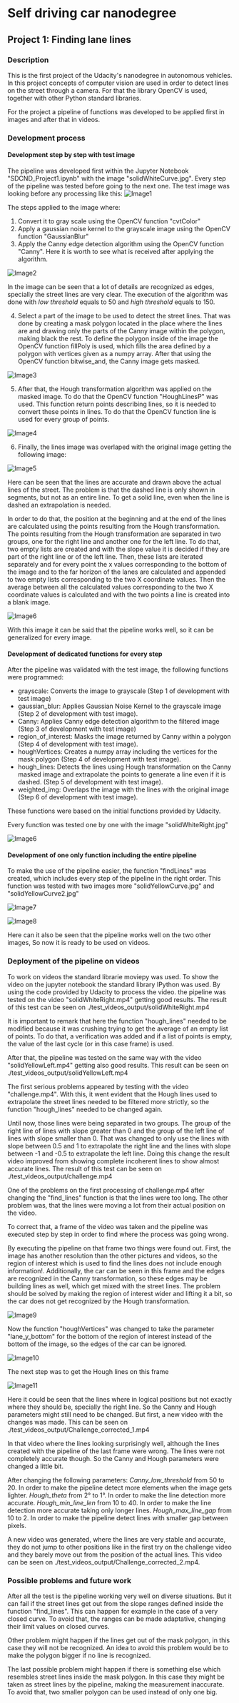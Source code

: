 # Self driving car nanodegree
## Project 1: Finding lane lines

### Description

This is the first project of the Udacity's nanodegree in autonomous vehicles. In this project concepts of computer vision are used in order to detect lines on the street through a camera. For that the library OpenCV is used, together with other Python standard libraries.

For the project a pipeline of functions was developed to be applied first in images and after that in videos. 

### Development process
#### Development step by step with test image

The pipeline was developed first within the Jupyter Notebook "SDCND_Project1.ipynb" with the image "solidWhiteCurve.jpg".  Every step of the pipeline was tested before going to the next one. The test image was looking before any processing like this:
![Image1](./test_images/solidWhiteCurve.jpg  "Original image")

The steps applied to the image where:
1)  Convert it to gray scale using the OpenCV function "cvtColor"
2)  Apply a gaussian noise kernel to the grayscale image using the OpenCV function "GaussianBlur"
3) Apply the Canny edge detection algorithm using the OpenCV function "Canny". Here it is worth to see what is received after applying the algorithm. 

![Image2](./images_report/test_image_canny.jpg  "Test image after applying Canny algorithm")

In the image can be seen that a lot of details are recognized as edges, specially the street lines are very clear. The execution of the algorithm was done with _low threshold_ equals to 50 and _high threshold_ equals to 150.

4) Select a part of the image to be used to detect the street lines.  That was done by creating a mask polygon located in the place where the lines are and drawing only the parts of the Canny image within the polygon, making black the rest. To define the polygon inside of the image the OpenCV function fillPoly is used, which fills the area defined by a polygon with vertices given as a numpy array. After that using the OpenCV function bitwise_and, the Canny image gets masked.

![Image3](./images_report/test_image_canny_masked.jpg  "Masked output Canny image")

5) After that, the Hough transformation algorithm was applied on the masked image. To do that the OpenCV function "HoughLinesP" was used. This function return points describing lines, so it is needed to convert these points in lines. To do that the OpenCV function line is used for every group of points. 

![Image4](./images_report/test_image_lines.jpg  "Lines detected on the test image")

6) Finally, the lines image was overlaped with the original image getting the following image:

![Image5](./images_report/test_image_original_lines.jpg  "Lines detected on the test image")

Here can be seen that the lines are accurate and drawn above the actual lines of the street.   The problem is that the dashed line is only shown in segments, but not as an entire line. To get a solid line, even when the line is dashed an extrapolation is needed.

In order to do that, the position at the beginning and at the end of the lines are calculated using the points resulting from the Hough transformation. The points resulting from the Hough transformation are separated in two groups, one for the right line and another one for the left line. To do that, two empty lists are created and with the slope value it is decided if they are part of the right line or of the left line. Then, these lists are iterated separately and for every point the x values corresponding to the bottom of the image and to the far horizon of the lanes are calculated and appended to two empty lists corresponding to the two X coordinate values. Then the average between all the calculated values corresponding to the two X coordinate values is calculated and with the two points a line is created into a blank image.

![Image6](./images_report/test_image_original_lines_2.jpg  "Lines detected on the test image with solid lines")

With this image it can be said that the pipeline works well, so it can be generalized for every image.

#### Development of dedicated functions for every step

After the pipeline was validated with the test image, the following functions were programmed:
- grayscale: Converts the image to grayscale (Step 1 of development with test image)
- gaussian_blur: Applies Gaussian Noise Kernel to the grayscale image  (Step 2 of development with test image).
- Canny: Applies Canny edge detection algorithm to the filtered image  (Step 3 of development with test image)
- region_of_interest: Masks the image returned by Canny within a polygon (Step 4 of development with test image).
- houghVertices: Creates a numpy array including the vertices for the mask polygon (Step 4 of development with test image).
- hough_lines: Detects the lines using Hough transformation on the Canny masked image and extrapolate the points to generate a line even if it is dashed. (Step 5 of development with test image).
- weighted_img: Overlaps the image with the lines with the original image (Step 6 of development with test image).

These functions were based on the initial functions provided by Udacity.

Every function was tested one by one with the image "solidWhiteRight.jpg"

![Image6](./images_report/test_image_2_original_lines.jpg  "Lines detected on the second test image")

#### Development of one only function including the entire pipeline
To make the use of the pipeline easier, the function "findLines" was created, which includes every step of the pipeline in the right order. This function was tested with two images more "solidYellowCurve.jpg" and "solidYellowCurve2.jpg"

![Image7](./images_report/test_image_3_original_lines.jpg  "Lines detected on the third test image")

![Image8](./images_report/test_image_4_original_lines.jpg  "Lines detected on the fourth test image")

Here can it also be seen that the pipeline works well on the two other images, So now it is ready to be used on videos.

### Deployment of the pipeline on videos

To work on videos the standard librarie moviepy was used. To show the video on the jupyter notebook the standard library IPython was used. By using the code provided by Udacity to process the video. the pipeline was tested on the video "solidWhiteRight.mp4" getting good results.  The result of this test can be seen on ./test_videos_output/solidWhiteRight.mp4

It is important to remark that here the function "hough_lines" needed to be modified because it was crushing trying to get the average of an empty list of points. To do that, a verification was added and if a list of points is empty, the value of the last cycle (or in this case frame) is used.

After that, the pipeline was tested on the same way with the video "solidYellowLeft.mp4" getting also good results. This result can be seen on ./test_videos_output/solidYellowLeft.mp4

The first serious problems appeared by testing with the video "challenge.mp4". With this, it went evident that the Hough lines used to extrapolate the street lines needed to be filtered more strictly, so the function "hough_lines" needed to be changed again. 

Until now, those lines were being separated in two groups. The group of the right line of lines with slope greater than 0 and the group of the left line of lines with slope smaller than 0.  That was changed to only use the lines with slope between 0.5 and 1 to extrapolate the right line and the lines with slope between -1 and -0.5 to extrapolate the left line. Doing this change the result video improved from showing complete incoherent lines to show almost accurate lines. The result of this test can be seen on ./test_videos_output/challenge.mp4

One of the problems on the first processing of challenge.mp4 after changing the "find_lines" function is that the lines were too long. The other problem was, that the lines were moving a lot from their actual position on the video. 

To correct that, a frame of the video was taken and the pipeline was executed step by step in order to find where the process was going wrong.

By executing the pipeline on that frame two things were found out. First, the image has another resolution than the other pictures and videos, so the region of interest which is used to find the lines does not include enough information!. Additionally, the car can be seen in this frame and the edges are recognized in the Canny transformation, so these edges may be building lines as well, which get mixed with the street lines. The problem should be solved by making the region of interest wider and lifting it a bit, so the car does not get recognized by the Hough transformation.

![Image9](./images_report/ch_frame_1_canny_masked_uncorrected.jpg  "Image where it can be seen that the mask polygon was wrong on the challenge video")

Now the function "houghVertices" was changed to take the parameter "lane_y_bottom" for the bottom of the region of interest instead of the bottom of the image, so the edges of the car can be ignored.

![Image10](./images_report/ch_frame_1_canny_masked_corrected.jpg  "Image with corrected polygon mask on the challenge video")

The next step was to get the Hough lines on this frame

![Image11](./images_report/ch_frame_1_lines.jpg  "Image with the wrong detected lines on the challenge video")

Here it could be seen that the lines where in logical positions but not exactly where they should be, specially the right line. So the Canny and Hough parameters might still need to be changed. But first, a new video with the changes was made. This can be seen on ./test_videos_output/Challenge_corrected_1.mp4

In that video where the lines looking surprisingly well, although the lines created with the pipeline of the last frame were wrong. The lines were not completely accurate though. So the Canny and Hough parameters were changed a little bit.

After changing the following parameters:
_Canny_low_threshold_ from 50 to 20. In order to make the pipeline detect more elements when the image gets lighter.
_Hough_theta_ from 2° to 1°. In order to make the line detection more accurate.
_Hough_min_line_len_ from 10 to 40. In order to make the line detection more accurate taking only longer lines.
_Hough_max_line_gap_ from 10 to 2. In order to make the pipeline detect lines with smaller gap between pixels.

A new video was generated, where the lines are very stable and accurate, they do not jump to other positions like in the first try on the challenge video and they barely move out from the position of the actual lines.   This video can be seen on ./test_videos_output/Challenge_corrected_2.mp4.

### Possible  problems and future work

After all the test is the pipeline working very well on diverse situations. But it can fail if the street lines get out from the slope ranges defined inside the function "find_lines". This can happen for example in the case of a very closed curve. To avoid that, the ranges can be made adaptative, changing their limit values on closed curves. 

Other problem might happen if the lines get out of the mask polygon, in this case they will not be recognized. An idea to avoid this problem would be to make the polygon bigger if no line is recognized. 

The last possible problem might happen if there is something else which resembles street lines inside the mask polygon. In this case they might be taken as street lines by the pipeline, making the measurement inaccurate. To avoid that, two smaller polygon can be used instead of only one big. 
 
